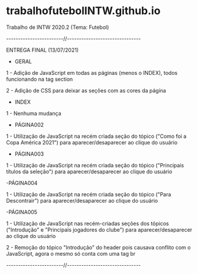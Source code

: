# trabalhofutebolINTW.github.io
 Trabalho de INTW 2020.2 (Tema: Futebol)

------------------------//-------------------------------

ENTREGA FINAL (13/07/2021)

- GERAL

1 - Adição de JavaScript em todas as páginas (menos o INDEX), todos funcionando na tag section

2 - Adição de CSS para deixar as seções com as cores da página


- INDEX

1 - Nenhuma mudança

- PÁGINA002

1 - Utilização de JavaScript na recém criada seção do tópico ("Como foi a Copa América 2021") para aparecer/desaparecer ao clique do usuário

- PÁGINA003

1 - Utilização de JavaScript na recém criada seção do tópico ("Principais títulos da seleção") para aparecer/desaparecer ao clique do usuário

-PÁGINA004

1 - Utilização de JavaScript na recém criada seção do tópico ("Para Descontrair") para aparecer/desaparecer ao clique do usuário

-PÁGINA005

1 - Utilização de JavaScript nas recém-criadas seções dos tópicos ("Introdução" e "Principais jogadores do clube") para aparecer/desaparecer ao clique do usuário

2 - Remoção do tópico "Introdução" do header pois causava conflito com o JavaScript, agora o mesmo só conta com uma tag br

 ------------------------//-------------------------------
